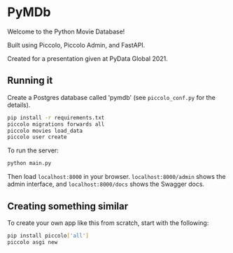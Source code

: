 # PyMDb

Welcome to the Python Movie Database!

Built using Piccolo, Piccolo Admin, and FastAPI.

Created for a presentation given at PyData Global 2021.

## Running it

Create a Postgres database called 'pymdb' (see `piccolo_conf.py` for the details).

```bash
pip install -r requirements.txt
piccolo migrations forwards all
piccolo movies load_data
piccolo user create
```

To run the server:

```bash
python main.py
```

Then load `localhost:8000` in your browser. `localhost:8000/admin` shows the admin interface, and `localhost:8000/docs` shows the Swagger docs.

## Creating something similar

To create your own app like this from scratch, start with the following:

```bash
pip install piccolo['all']
piccolo asgi new
```
